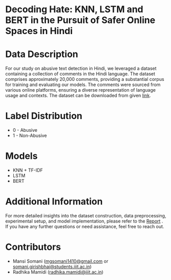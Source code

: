 # Decoding Hate: KNN, LSTM and BERT in the Pursuit of Safer Online Spaces in Hindi

# Data Description
For our study on abusive text detection in Hindi, we
leveraged a dataset containing a collection of comments in
the Hindi language. The dataset comprises approximately 20,000 comments,
providing a substantial corpus for training and evaluating our
models. The comments were sourced from various online
platforms, ensuring a diverse representation of language usage
and contexts. The dataset can be downloaded from given [link](https://drive.google.com/drive/folders/1LTmoA7EFX3LoQI3eyCrrMJr9DMEMqupO).

# Label Distribution
- 0 - Abusive
- 1 - Non-Abusive

# Models
- KNN + TF-IDF
- LSTM
- BERT

# Additional Information
For more detailed insights into the dataset construction, data preprocessing, experimental setup, and model implementation, please refer to the [Report](2023021028_Mansi_Somani_Report_IS.pdf)
. If you have any further questions or need assistance, feel free to reach out.


# Contributors
- Mansi Somani (mgsomani1410@gmail.com or somani.girishbhai@students.iiit.ac.in)
- Radhika Mamidi (radhika.mamidi@iiit.ac.in)
